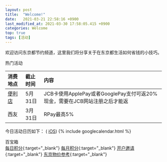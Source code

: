 ```yaml
---
layout: post
title:  "Welcome!"
date:   2021-03-21 22:58:16 +0900
last_modified_at: 2021-03-30 17:58:05.415 +0900
categories: Welcome
top: true
tags: [活动]
---
```

欢迎访问东京都节约频道，这里我们将分享关于在东京都生活如何省钱的小技巧。

热门活动

|  消费地点  | 截止时间 | 内容 |
| :----- | :----- | :----- |
| [便利店](https://www.jcb.co.jp/campaign/z03_convenience2103.html) | 5月31日 | JCB卡使用ApplePay或者GooglePay支付可返20%现金，需要在JCB网站注册之后才能返 |
| 西友 | 3月31日 | RPay最高5% |


今日活动日历如下： ( [iOS])
{% include googlecalendar.html %}

百宝箱<br />
[每日积分](/daily-points){:target="_blank"}  [每月积分](/monthly-points){:target="_blank"} [开户邀请](/invitation){:target="_blank"} [东京物价参考](https://docs.google.com/spreadsheets/d/1sqomoAxb6Ka-3Dwnr2MUsAorsqv5EQHFlGjt8Edo-nE/edit?usp=sharing){:target="_blank"}



[iOS]: https://calendar.google.com/calendar/ical/2ad569p1pj82gmtjjj4d7ai2mo%40group.calendar.google.com/public/basic.ics
